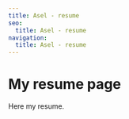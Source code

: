 ```yaml
---
title: Asel - resume
seo:
  title: Asel - resume
navigation:
  title: Asel - resume
---
```


# My resume page

Here my resume.